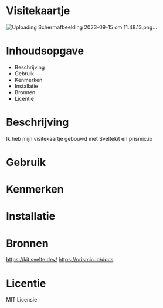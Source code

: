 # Visitekaartje
![Uploading Scherm­afbeelding 2023-09-15 om 11.48.13.png…]()


# Inhoudsopgave
* Beschrijving
* Gebruik
* Kenmerken
* Installatie
* Bronnen
* Licentie

# Beschrijving
Ik heb mijn visitekaartje gebouwd met Sveltekit en prismic.io

# Gebruik

# Kenmerken

# Installatie


# Bronnen 
https://kit.svelte.dev/
https://prismic.io/docs

# Licentie
MIT Licensie
